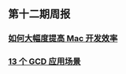## 第十二期周报

### [如何大幅度提高 Mac 开发效率](http://www.cocoachina.com/apple/20171219/21587.html)
### [13 个 GCD 应用场景](https://juejin.im/post/5a38c19c6fb9a0450809c77c) 